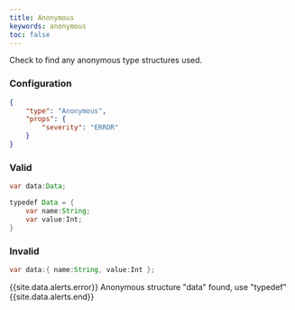 ```yaml
---
title: Anonymous
keywords: anonymous
toc: false
---
```


Check to find any anonymous type structures used.

### Configuration

```json
{
    "type": "Anonymous",
    "props": {
        "severity": "ERROR"
    }
}
```

### Valid

```java
var data:Data;
```

```java
typedef Data = {
    var name:String;
    var value:Int;
}
```

### Invalid

```java
var data:{ name:String, value:Int };
```

{{site.data.alerts.error}} Anonymous structure "data" found, use "typedef" {{site.data.alerts.end}}